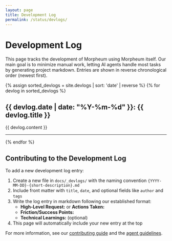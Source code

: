 ```yaml
---
layout: page
title: Development Log
permalink: /status/devlogs/
---
```


# Development Log

This page tracks the development of Morpheum using Morpheum itself. Our main goal is to minimize manual work, letting AI agents handle most tasks by generating project markdown. Entries are shown in reverse chronological order (newest first).

{% assign sorted_devlogs = site.devlogs | sort: 'date' | reverse %}
{% for devlog in sorted_devlogs %}
## {{ devlog.date | date: "%Y-%m-%d" }}: {{ devlog.title }}

{{ devlog.content }}

---
{% endfor %}

## Contributing to the Development Log

To add a new development log entry:

1. Create a new file in `docs/_devlogs/` with the naming convention `{YYYY-MM-DD}-{short-description}.md`
2. Include front matter with `title`, `date`, and optional fields like `author` and `tags`
3. Write the log entry in markdown following our established format:
   - **High-Level Request:** or **Actions Taken:**
   - **Friction/Success Points:**
   - **Technical Learnings:** (optional)
4. This page will automatically include your new entry at the top

For more information, see our [contributing guide](/documentation/contributing/) and the [agent guidelines](https://github.com/anicolao/morpheum/blob/main/AGENTS.md).